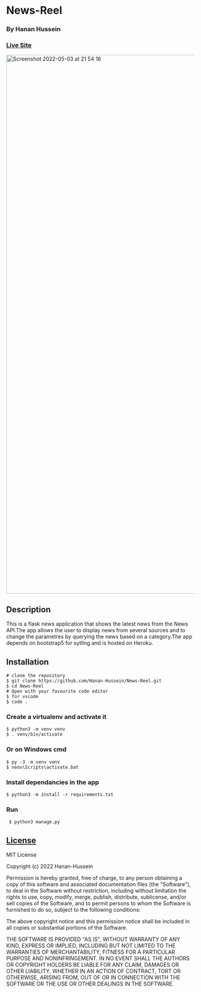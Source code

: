 # News-Reel
### By Hanan Hussein
### [Live Site](https://news-api-reel.herokuapp.com) 
<img width="1440" alt="Screenshot 2022-05-03 at 21 54 16" src="https://user-images.githubusercontent.com/36597096/166555472-d9f60297-4139-4472-aaf6-b8be5c76e6c8.png">

## Description 
  This is a flask news application that shows the latest news from the News API.The app allows the user to display news from several sources and to change    the parametres by querying the news based on a category.The app depends on bootstrap5 for sytling and is hosted on Heroku.
  
## Installation

    # clone the repository
    $ git clone https://github.com/Hanan-Hussein/News-Reel.git
    $ cd News-Reel
    # Open with your favourite code editor
    $ for vscode 
    $ code .
    
    
### Create a virtualenv and activate it

    $ python3 -m venv venv
    $ . venv/bin/activate

### Or on Windows cmd

    $ py -3 -m venv venv
    $ venv\Scripts\activate.bat

### Install dependancies in the app

    $ python3 -m install -r requirements.txt 
   
    
 ### Run 
 
     $ python3 manage.py 
     
## [License](https://github.com/Hanan-Hussein/News-Reel/blob/master/LICENSE)
MIT License

Copyright (c) 2022 Hanan-Hussein

Permission is hereby granted, free of charge, to any person obtaining a copy
of this software and associated documentation files (the "Software"), to deal
in the Software without restriction, including without limitation the rights
to use, copy, modify, merge, publish, distribute, sublicense, and/or sell
copies of the Software, and to permit persons to whom the Software is
furnished to do so, subject to the following conditions:

The above copyright notice and this permission notice shall be included in all
copies or substantial portions of the Software.

THE SOFTWARE IS PROVIDED "AS IS", WITHOUT WARRANTY OF ANY KIND, EXPRESS OR
IMPLIED, INCLUDING BUT NOT LIMITED TO THE WARRANTIES OF MERCHANTABILITY,
FITNESS FOR A PARTICULAR PURPOSE AND NONINFRINGEMENT. IN NO EVENT SHALL THE
AUTHORS OR COPYRIGHT HOLDERS BE LIABLE FOR ANY CLAIM, DAMAGES OR OTHER
LIABILITY, WHETHER IN AN ACTION OF CONTRACT, TORT OR OTHERWISE, ARISING FROM,
OUT OF OR IN CONNECTION WITH THE SOFTWARE OR THE USE OR OTHER DEALINGS IN THE
SOFTWARE.


